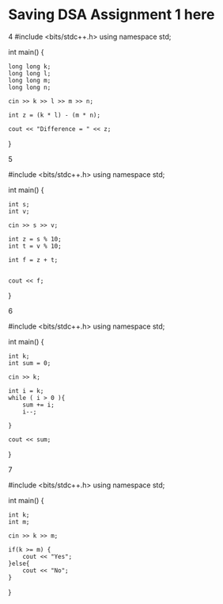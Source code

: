 # Saving DSA Assignment 1 here 

4
#include <bits/stdc++.h>
using namespace std;

int main() {
	
	long long k;
	long long l;
	long long m;
	long long n; 
	
	cin >> k >> l >> m >> n;
	
	int z = (k * l) - (m * n);
	
	cout << "Difference = " << z;
} 

5

#include <bits/stdc++.h>
using namespace std;

int main() {
	
	int s;
	int v;
	
	cin >> s >> v;
	
	int z = s % 10;
	int t = v % 10;
	
	int f = z + t;
	
	
	cout << f;
	
	
} 

6

#include <bits/stdc++.h>
using namespace std;

int main() {
	
	int k;
	int sum = 0;
	
	cin >> k;
	
	int i = k;
	while ( i > 0 ){
	    sum += i;
	    i--;
	   
	}
	
	cout << sum;
	
	
} 

7

#include <bits/stdc++.h>
using namespace std;

int main() {
    
    int k;
    int m;
    
    cin >> k >> m;
    
    if(k >= m) {
        cout << "Yes";
    }else{
        cout << "No";
    }
} 


